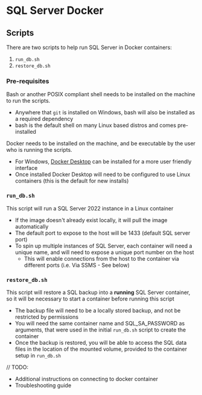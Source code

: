 # SQL Server Docker

## Scripts

There are two scripts to help run SQL Server in Docker containers:
1. `run_db.sh`
2. `restore_db.sh`

### Pre-requisites

Bash or another POSIX compliant shell needs to be installed on the machine to run the scripts.
- Anywhere that `git` is installed on Windows, bash will also be installed as a required dependency
- bash is the default shell on many Linux based distros and comes pre-installed

Docker needs to be installed on the machine, and be executable by the user who is running the scripts.
- For Windows, [Docker Desktop](https://www.docker.com/products/docker-desktop/) can be installed for a more user friendly interface
- Once installed Docker Desktop will need to be configured to use Linux containers (this is the default for new installs)

### `run_db.sh`

This script will run a SQL Server 2022 instance in a Linux container
- If the image doesn't already exist locally, it will pull the image automatically
- The default port to expose to the host will be 1433 (default SQL server port)
- To spin up multiple instances of SQL Server, each container will need a unique name, and will need to expose a unique port number on the host
  - This will enable connections from the host to the container via different ports (i.e. Via SSMS - See below)

### `restore_db.sh`

This script will restore a SQL backup into a **running** SQL Server container, so it will be necessary to start a container before running this script
- The backup file will need to be a locally stored backup, and not be restricted by permissions
- You will need the same container name and SQL_SA_PASSWORD as arguments, that were used in the initial `run_db.sh` script to create the container
- Once the backup is restored, you will be able to access the SQL data files in the location of the mounted volume, provided to the container setup in `run_db.sh`

// TODO:
- Additional instructions on connecting to docker container
- Troubleshooting guide
